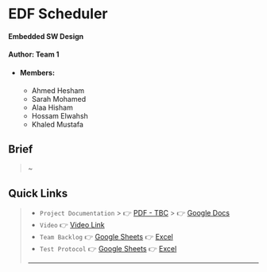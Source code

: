 # EDF Scheduler
#### Embedded SW Design
#### Author: Team 1
- #### Members:
    - Ahmed Hesham
    - Sarah Mohamed
    - Alaa Hisham
    - Hossam Elwahsh
    - Khaled Mustafa

## Brief
> ~

## Quick Links
> - `Project Documentation`
    >     👉 [PDF - TBC]()
    >     👉 [Google Docs](https://docs.google.com/document/d/16uuhubi2graTcfyTHd0PIQihEIsMuAf3cQ7XSO92o3k/edit#)
> - `Video` 👉 [Video Link](https://drive.google.com/file/d/1eJPJDhav5CGk0JrJQtmzQouj_Q1Nuc4D/view?usp=sharing) 
> - `Team Backlog` 👉 [Google Sheets](https://docs.google.com/spreadsheets/d/1zNYQwJDrJ9qqAZZ_Uy99j_71yp0KEJW7-AQn8Z2eghk/edit?usp=sharing) 👉 [Excel](Documents/Hacker%20Kermit%20-%20Team%20Backlog%20Simple%20ATM%20Machine.xlsx)
> - `Test Protocol` 👉 [Google Sheets](https://docs.google.com/spreadsheets/d/1zNYQwJDrJ9qqAZZ_Uy99j_71yp0KEJW7-AQn8Z2eghk/edit?usp=sharing) 👉 [Excel](Documents/Hacker%20Kermit%20-%20Test%20Protocol%20Simple%20ATM%20Machine.xlsx)
> - ---
